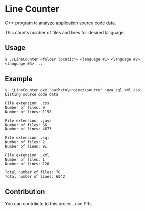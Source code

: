 # Line Counter

C++ program to analyze application source code data.

This counts number of files and lines for desired language.


## Usage

````
$ ./LineCounter <folder location> <language #1> <language #2> <language #3> ...
````

## Example
````
$ .\LineCounter.exe "path\to\project\source" java sql xml css
Listing source code data

File extension: .css
Number of files: 9
Number of lines: 1158

File extension: .java
Number of files: 66
Number of lines: 4673

File extension: .sql
Number of files: 2
Number of lines: 91

File extension: .xml
Number of files: 1
Number of lines: 120

Total number of files: 78
Total number of lines: 6042
````

## Contribution

You can contribute to this project,
use PRs.
